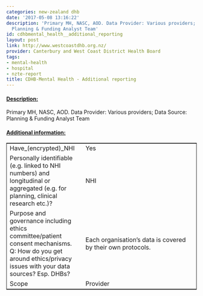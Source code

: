 ```yaml
---
categories: new-zealand dhb
date: '2017-05-08 13:16:22'
description: 'Primary MH, NASC, AOD. Data Provider: Various providers; Data Source:
  Planning & Funding Analyst Team'
id: cdhbmental_health__additional_reporting
layout: post
link: http://www.westcoastdhb.org.nz/
provider: Canterbury and West Coast District Health Board
tags:
- mental-health
- hospital
- nzte-report
title: CDHB-Mental Health - Additional reporting
---
```



 <h4> <u>Description:</u> </h4>
Primary MH, NASC, AOD. Data Provider: Various providers; Data Source: Planning & Funding Analyst Team
 <h4> <u>Additional information:</u> </h4>
 <table style="border: 1px solid">
 <tr> <td width="40%">Have_(encrypted)_NHI</td> <td>Yes</td> </tr>
 <tr> <td width="40%">Personally identifiable (e.g. linked to NHI numbers) and longitudinal or aggregated (e.g. for planning, clinical research etc.)?</td> <td>NHI</td> </tr>
 <tr> <td width="40%">Purpose and governance including ethics committee/patient consent mechanisms. Q: How do you get around ethics/privacy issues with your data sources? Esp. DHBs?</td> <td>Each organisation’s data is covered by their own protocols. </td> </tr>
 <tr> <td width="40%">Scope</td> <td>Provider</td> </tr>
 </table>